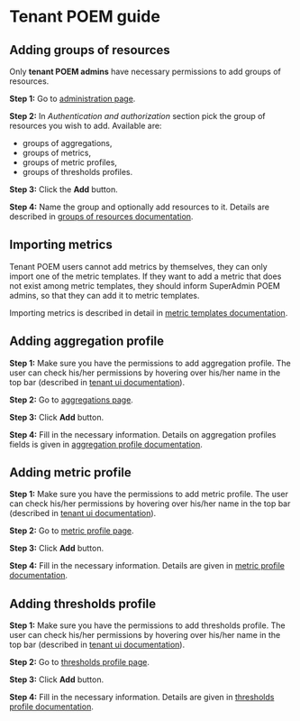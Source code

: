 # Tenant POEM guide

## Adding groups of resources
Only **tenant POEM admins** have necessary permissions to add groups of resources. 

**Step 1:** Go to [administration page](tenant_administration.md).

**Step 2:** In *Authentication and authorization* section pick the group of resources you wish to add. Available are:

* groups of aggregations,
* groups of metrics,
* groups of metric profiles,
* groups of thresholds profiles.

**Step 3:** Click the **Add** button.

**Step 4:** Name the group and optionally add resources to it. Details are described in [groups of resources documentation](tenant_groups_of_resources.md#sections).

## Importing metrics

Tenant POEM users cannot add metrics by themselves, they can only import one of the metric templates. If they want to add a metric that does not exist among metric templates, they should inform SuperAdmin POEM admins, so that they can add it to metric templates.

Importing metrics is described in detail in [metric templates documentation](tenant_metric_templates.md).

## Adding aggregation profile
**Step 1:** Make sure you have the permissions to add aggregation profile. The user can check his/her permissions by hovering over his/her name in the top bar (described in [tenant ui documentation](tenant_ui.md)).

**Step 2:** Go to [aggregations page](tenant_aggregation_profiles.md#list-of-aggregation-profiles).

**Step 3:** Click **Add** button.

**Step 4:** Fill in the necessary information. Details on aggregation profiles fields is given in [aggregation profile documentation](tenant_aggregation_profiles.md#aggregation-profile-details).

## Adding metric profile
**Step 1:** Make sure you have the permissions to add metric profile. The user can check his/her permissions by hovering over his/her name in the top bar (described in [tenant ui documentation](tenant_ui.md)).

**Step 2:** Go to [metric profile page](tenant_metric_profiles.md#list-of-metric-profiles).

**Step 3:** Click **Add** button.

**Step 4:** Fill in the necessary information. Details are given in [metric profile documentation](tenant_metric_profiles.md#metric-profile-details).

## Adding thresholds profile
**Step 1:** Make sure you have the permissions to add thresholds profile. The user can check his/her permissions by hovering over his/her name in the top bar (described in [tenant ui documentation](tenant_ui.md)).

**Step 2:** Go to [thresholds profile page](tenant_thresholds_profiles.md#list-of-thresholds-profiles).

**Step 3:** Click **Add** button.

**Step 4:** Fill in the necessary information. Details are given in [thresholds profile documentation](tenant_thresholds_profiles.md#thresholds-profile-details).
